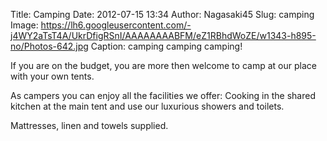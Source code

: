 Title: Camping
Date: 2012-07-15 13:34
Author: Nagasaki45
Slug: camping
Image: https://lh6.googleusercontent.com/-j4WY2aTsT4A/UkrDfigRSnI/AAAAAAAABFM/eZ1RBhdWoZE/w1343-h895-no/Photos-642.jpg
Caption: camping camping camping!

If you are on the budget, you are more then welcome to camp at our place
with your own tents.

As campers you can enjoy all the facilities we offer: Cooking in the
shared kitchen at the main tent and use our luxurious showers and
toilets.

Mattresses, linen and towels supplied.
